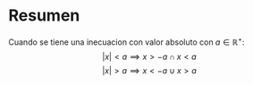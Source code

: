 # Resumen

Cuando se tiene una inecuacion con valor absoluto con $a\in\mathbb{R}^+$:
$$|x| < a \implies x > -a \cap x<a$$
$$|x| > a \implies x < -a \cup x > a$$
